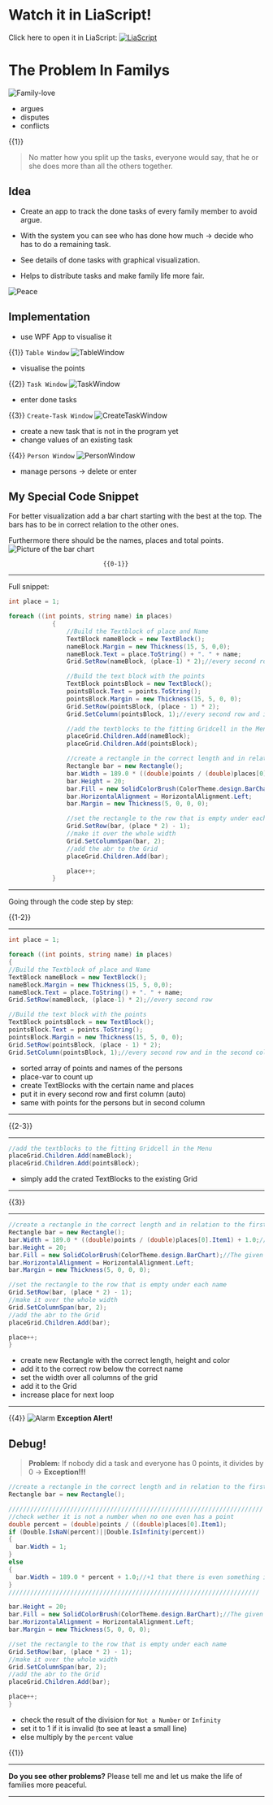 <!--
author:   Florian Schierz

email:    florischierz@gmail.com

logo: https://upload.wikimedia.org/wikipedia/commons/2/2a/Corporate_Woman_Giving_a_PowerPoint_Presentation.svg

version:  0.0.1

language: de

narrator: Deutsch Female

import: https://github.com/liascript/CodeRunner

comment:  Es wird gezeigt, wie typische bekannte Präsentationselemente auch
          mithilfe von LiaScript genutzt werden können.

tags:     LiaScript, PowerPoint, Tutorial

-->
# Watch it in LiaScript!

Click here to open it in LiaScript:
[![LiaScript](https://raw.githubusercontent.com/LiaScript/LiaScript/master/badges/course.svg)](https://liascript.github.io/course/?https://github.com/Florian2501/Vortrag-Code-Snippet/blob/master/CodeSnippetPresentation.md)

# The Problem In Familys


![Family-love](https://cdnext.funpot.net/bild/funpot0000250003/39/Pingu-Streit.gif)

- argues
- disputes
- conflicts

{{1}}
>No matter how you split up the tasks, everyone would say, that he or she does more than all the others together.

## Idea
- Create an app to track the done tasks of every family member to avoid argue.

- With the system you can see who has done how much -> decide who has to do a remaining task.

- See details of done tasks with graphical visualization.

- Helps to distribute tasks and make family life more fair.

![Peace](https://media.tenor.com/images/923df43fb015bd6c375fb7c7b7d5f293/tenor.gif)
## Implementation
- use WPF App to visualise it

{{1}}
`Table Window`
![TableWindow](./Tabelle.PNG)

- visualise the points


{{2}}
`Task Window`
![TaskWindow](./NewTask.PNG)

- enter done tasks


{{3}}
`Create-Task Window`
![CreateTaskWindow](./CreateTask.PNG)

- create a new task that is not in the program yet
- change values of an existing task


{{4}}
`Person Window`
![PersonWindow](./Persons.PNG)

- manage persons -> delete or enter


## My Special Code Snippet

For better visualization add a bar chart starting with the best at the top. The bars has to be in correct relation to the other ones.

Furthermore there should be the names, places and total points.
![Picture of the bar chart](./BarChart.PNG)



                              {{0-1}}
********************************************************************************
Full snippet:

```csharp        Snippet
int place = 1;

foreach ((int points, string name) in places)
            {
                //Build the Textblock of place and Name
                TextBlock nameBlock = new TextBlock();
                nameBlock.Margin = new Thickness(15, 5, 0,0);
                nameBlock.Text = place.ToString() + ". " + name;
                Grid.SetRow(nameBlock, (place-1) * 2);//every second row

                //Build the text block with the points
                TextBlock pointsBlock = new TextBlock();
                pointsBlock.Text = points.ToString();
                pointsBlock.Margin = new Thickness(15, 5, 0, 0);
                Grid.SetRow(pointsBlock, (place - 1) * 2);
                Grid.SetColumn(pointsBlock, 1);//every second row and in the second column

                //add the textblocks to the fitting Gridcell in the Menu
                placeGrid.Children.Add(nameBlock);
                placeGrid.Children.Add(pointsBlock);

                //create a rectangle in the correct length and in relation to the first place -> will be always the whole line (190)
                Rectangle bar = new Rectangle();
                bar.Width = 189.0 * ((double)points / (double)places[0].Item1) + 1.0;//+1 that there is even something if the points are 0
                bar.Height = 20;
                bar.Fill = new SolidColorBrush(ColorTheme.design.BarChart);//The given color for the bar chart
                bar.HorizontalAlignment = HorizontalAlignment.Left;
                bar.Margin = new Thickness(5, 0, 0, 0);

                //set the rectangle to the row that is empty under each name
                Grid.SetRow(bar, (place * 2) - 1);
                //make it over the whole width
                Grid.SetColumnSpan(bar, 2);
                //add the abr to the Grid
                placeGrid.Children.Add(bar);

                place++;
            }
```

********************************************************************************


Going through the code step by step:

{{1-2}}
********************************************************************************

```csharp        Part 1
int place = 1;

foreach ((int points, string name) in places)
{
//Build the Textblock of place and Name
TextBlock nameBlock = new TextBlock();
nameBlock.Margin = new Thickness(15, 5, 0,0);
nameBlock.Text = place.ToString() + ". " + name;
Grid.SetRow(nameBlock, (place-1) * 2);//every second row

//Build the text block with the points
TextBlock pointsBlock = new TextBlock();
pointsBlock.Text = points.ToString();
pointsBlock.Margin = new Thickness(15, 5, 0, 0);
Grid.SetRow(pointsBlock, (place - 1) * 2);
Grid.SetColumn(pointsBlock, 1);//every second row and in the second column

```

- sorted array of points and names of the persons
- place-var to count up
- create TextBlocks with the certain name and places
- put it in every second row and first column (auto)
- same with points for the persons but in second column
********************************************************************************

{{2-3}}
********************************************************************************

```csharp        Part 2
//add the textblocks to the fitting Gridcell in the Menu
placeGrid.Children.Add(nameBlock);
placeGrid.Children.Add(pointsBlock);
```

- simply add the crated TextBlocks to the existing Grid
********************************************************************************

{{3}}
********************************************************************************

```csharp        Part 3
//create a rectangle in the correct length and in relation to the first place -> will be always the whole line (190)
Rectangle bar = new Rectangle();
bar.Width = 189.0 * ((double)points / (double)places[0].Item1) + 1.0;//+1 that there is even something if the points are 0
bar.Height = 20;
bar.Fill = new SolidColorBrush(ColorTheme.design.BarChart);//The given color for the bar chart
bar.HorizontalAlignment = HorizontalAlignment.Left;
bar.Margin = new Thickness(5, 0, 0, 0);

//set the rectangle to the row that is empty under each name
Grid.SetRow(bar, (place * 2) - 1);
//make it over the whole width
Grid.SetColumnSpan(bar, 2);
//add the abr to the Grid
placeGrid.Children.Add(bar);

place++;
}
```

- create new Rectangle with the correct length, height and color
- add it to the correct row below the correct name
- set the width over all columns of the grid
- add it to the Grid
- increase place for next loop
********************************************************************************
{{4}}
![Alarm](https://media3.giphy.com/media/eImrJKnOmuBDmqXNUj/giphy.gif)
**Exception Alert!**

## Debug!
>**Problem:**  If nobody did a task and everyone has 0 points, it divides by 0 -> **Exception!!!**

```csharp        Part 3
//create a rectangle in the correct length and in relation to the first place -> will be always the whole line (190)
Rectangle bar = new Rectangle();

//////////////////////////////////////////////////////////////////////
//check wether it is not a number when no one even has a point
double percent = (double)points / ((double)places[0].Item1);
if (Double.IsNaN(percent)||Double.IsInfinity(percent))
{
  bar.Width = 1;
}
else
{
  bar.Width = 189.0 * percent + 1.0;//+1 that there is even something if the points are 0
}
/////////////////////////////////////////////////////////////////////

bar.Height = 20;
bar.Fill = new SolidColorBrush(ColorTheme.design.BarChart);//The given color for the bar chart
bar.HorizontalAlignment = HorizontalAlignment.Left;
bar.Margin = new Thickness(5, 0, 0, 0);

//set the rectangle to the row that is empty under each name
Grid.SetRow(bar, (place * 2) - 1);
//make it over the whole width
Grid.SetColumnSpan(bar, 2);
//add the abr to the Grid
placeGrid.Children.Add(bar);

place++;
}
```
- check the result of the division for `Not a Number` or `Infinity`
- set it to 1 if it is invalid (to see at least a small line)
- else multiply by the `percent` value


{{1}}
********************************************************************************
**Do you see other problems?**
Please tell me and let us make the life of families more peaceful.
********************************************************************************
